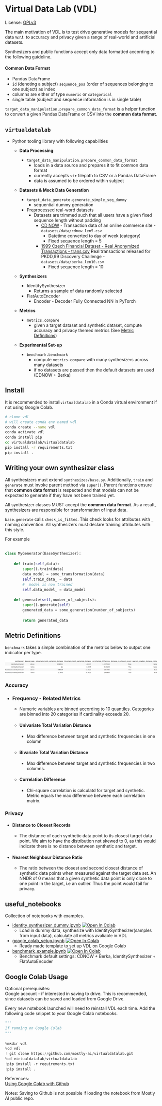 # Virtual Data Lab (VDL)

License: [GPLv3](https://github.com/mostly-ai/virtualdatalab/blob/master/LICENSE)

The main motivation of VDL is to test drive generative models for sequential data w.r.t. to accuracy and privacy given a range of real-world and artificial datasets.


Synthesizers and public functions accept only data formatted according to the following guideline. 

#### Common Data Format

* Pandas DataFrame
* `id` (denoting a subject) `sequence_pos` (order of sequences belonging to one subject) as index
* columns are either of type `numeric` or `categorical`
* single table (subject and sequence information is in single table)

`target_data_manipulation.prepare_common_data_format` is a helper function to convert a given Pandas DataFrame or CSV into the  **common data format**.

## `virtualdatalab`
* Python tooling library with following capabilities
    * **Data Processing**
        * `target_data_manipulation.prepare_common_data_format`
            * loads in a data source and prepares it to fit common data format
            * currently accepts `str` filepath to CSV or a Pandas DataFrame
            * data is assumed to be ordered within subject 
           
    * **Datasets & Mock Data Generation**
        * `target_data_generate.generate_simple_seq_dummy`
            * sequential dummy generation
        * Preprocessed real-word datasets  
            * Datasets are trimmed such that all users have a given fixed sequence length without padding
                * [CD NOW](http://www.brucehardie.com/datasets/) - Transaction data of an online commerce site - `datasets/data/cdnow_len5.csv`
                    * Datetime converted to day of week (category) 
                    * Fixed sequence length = 5
                * [1999 Czech Financial Dataset - Real Anonymized Transactions - trans.csv](https://data.world/lpetrocelli/czech-financial-dataset-real-anonymized-transactions) Real transactions released for PKDD,99 Discovery Challenge - `datasets/data/berka_len10.csv`
                    * Fixed sequence length = 10
        
    * **Synthesizers**
        * IdentitySynthesizer 
            * Returns a sample of data randomly selected 
        * FlatAutoEncoder
            * Encoder - Decoder Fully Connected NN in PyTorch
        
    * **Metrics**
        * `metrics.compare`
            * given a target dataset and synthetic dataset, compute accuracy and privacy themed metrics (See [Metric Definitions](#metric-definitions))
    
    * **Experimental Set-up**
        * `benchmark.benchmark` 
            * compute `metrics.compare` with many synthesizers across many datasets
            * if no datasets are passed then the default datasets are used (CDNOW + Berka)
    

## Install 
It is recommended to install`virtualdatalab` in a Conda virtual environment if not using Google Colab.

```bash
# clone vdl
# will create conda env named vdl
conda create --name vdl
conda activate vdl
conda install pip
cd virtualdatalab/virtualdatalab
pip install -r requirements.txt
pip install . 
```

## Writing your own synthesizer class

All synthesizers must extend `synthesizes/base.py`. Additionally, `train` and `generate` must invoke 
parent method via `super()`. Parent functions ensure that **common data format** is respected and that models can not be 
expected to generate if they have not been trained yet. 

All synthesizer classes MUST accept the **common data format**. As a result, synthesizers are responsible for transformation of input data. 

`base.generate` calls `check_is_fitted`. This check looks for attributes with _ naming convention. All synthesizers must
declare training attributes with this style. 

For example

```python

class MyGenerator(BaseSynthesizer):

    def train(self,data):
        super().train(data)
        data_model = some_transformation(data)
        self.train_data_ = data
        #  model is now trained
        self.data_model_ = data_model

    def generate(self,number_of_subjects):
        super().generate(self)
        generated_data = some_generation(number_of_subjects)
        
        return generated_data
```

## Metric Definitions
`benchmark` takes a simple combination of the metrics below to output one indicator per type.

![Screenshot](readme_imgs/benchmark_example.png)

### Accuracy

* ### Frequency - Related Metrics
    * Numeric variables are binned according to 10 quantiles. Categories are binned into 20 categories if cardinality exceeds 20. 

    * #### Univariate Total Variation Distance
        * Max difference between target and synthetic frequencies in one column

    * #### Bivariate Total Variation Distance
        * Max difference between target and synthetic frequencies in two columns.

    * #### Correlation Difference

        * Chi-square correlation is calculatd for target and synthetic. Metric equals the max difference between each correlation matrix.

### Privacy

* #### Distance to Closest Records
    * The distance of each synthetic data point to its closest target data point. We aim to have the distribution not skewed to 0, as this would indicate there is no distance between synthetic and target.

* #### Nearest Neighbour Distance Ratio
    * The ratio between the closest and second closest distance of synthetic data points when 
measured against the target data set. An NNDR of 0 means that a given synthetic data point is only close to one point in the target, i.e an outlier. 
Thus the point would fail for privacy.     
    
## useful_notebooks  
Collection of notebooks with examples.

* [identity_synthesizer_dummy.ipynb](useful_notebooks/identity_synthesizer_dummy.ipynb`) 
[![Open In Colab](https://colab.research.google.com/assets/colab-badge.svg)](https://colab.research.google.com/github/mostly-ai/virtualdatalab/blob/master/useful_notebooks/identity_synthesizer_dummy.ipynb) 
    * Load in dummy data, synthesize with IdentitySynthesizer(samples from input data), calculate all metrics avaliable in VDL  
* [google_colab_setup.ipynb](useful_notebooks/google_colab_setup.ipynb) 
[![Open In Colab](https://colab.research.google.com/assets/colab-badge.svg)](https://colab.research.google.com/github/mostly-ai/virtualdatalab/blob/master/useful_notebooks/google_colab_setup.ipynb)
    * Ready made template to set up VDL on Google Colab
*  [benchmark_example.ipynb](useful_notebooks/benchmark_example.ipynb`) 
[![Open In Colab](https://colab.research.google.com/assets/colab-badge.svg)](https://colab.research.google.com/github/mostly-ai/virtualdatalab/blob/master/useful_notebooks/benchmark_example.ipynb)
    * Benchmark default settings: CDNOW + Berka, IdentitySynthesizer + FlatAutoEncoder

## Google Colab Usage
Optional prerequisites:  
Google account - if interested in saving to drive. This is recommended, since datasets can be saved and loaded from Google Drive. 

Every new notebook launched will need to reinstall VDL each time. Add the following code snippet to your Google Colab notebooks. 

```python
"""
If running on Google Colab
"""

%mkdir vdl
%cd vdl
! git clone https://github.com/mostly-ai/virtualdatalab.git
%cd virtualdatalab/virtualdatalab
!pip install -r requirements.txt
!pip install .
```

References:  
[Using Google Colab with Github](https://colab.research.google.com/github/googlecolab/colabtools/blob/master/notebooks/colab-github-demo.ipynb#scrollTo=WzIRIt9d2huC)

Notes:
Saving to Github is not possible if loading the notebook from Mostly AI public repo. 
